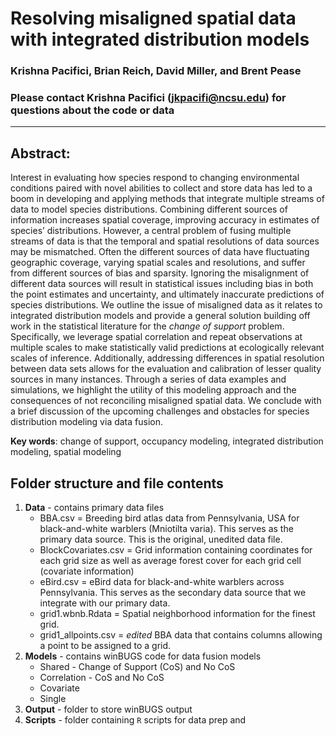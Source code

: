 # Resolving misaligned spatial data with integrated distribution models  

### Krishna Pacifici, Brian Reich, David Miller, and Brent Pease  

### Please contact Krishna Pacifici (jkpacifi@ncsu.edu) for questions about the code or data  

---  

## Abstract:  
Interest in evaluating how species respond to changing environmental conditions paired with novel abilities to collect and store data has led to a boom in developing and applying methods that integrate multiple streams of data to model species distributions. Combining different sources of information increases spatial coverage, improving accuracy in estimates of species’ distributions.  However, a central problem of fusing multiple streams of data is that the temporal and spatial resolutions of data sources may be mismatched.  Often the different sources of data have fluctuating geographic coverage, varying spatial scales and resolutions, and suffer from different sources of bias and sparsity.  Ignoring the misalignment of different data sources will result in statistical issues including bias in both the point estimates and uncertainty, and ultimately inaccurate predictions of species distributions.  We outline the issue of misaligned data as it relates to integrated distribution models and provide a general solution building off work in the statistical literature for the *change of support* problem.  Specifically, we leverage spatial correlation and repeat observations at multiple scales to make statistically valid predictions at ecologically relevant scales of inference.  Additionally, addressing differences in spatial resolution between data sets allows for the evaluation and calibration of lesser quality sources in many instances. Through a series of data examples and simulations, we highlight the utility of this modeling approach and the consequences of not reconciling misaligned spatial data. We conclude with a brief discussion of the upcoming challenges and obstacles for species distribution modeling via data fusion.  

**Key words**: change of support, occupancy modeling, integrated distribution modeling, spatial modeling

## Folder structure and file contents

1. **Data** - contains primary data files    
   * BBA.csv = Breeding bird atlas data from Pennsylvania, USA for black-and-white warblers (Mniotilta varia). This serves as the primary data source. This is the original, unedited data file.   
   * BlockCovariates.csv = Grid information containing coordinates for each grid size as well as average forest cover for each grid cell (covariate information)    
   * eBird.csv = eBird data for black-and-white warblers across Pennsylvania. This serves as the secondary data source that we integrate with our primary data.    
   * grid1.wbnb.Rdata = Spatial neighborhood information for the finest grid.    
   * grid1_allpoints.csv = *edited* BBA data that contains columns allowing a point to be assigned to a grid.    
2. **Models** - contains winBUGS code for data fusion models    
   * Shared - Change of Support (CoS) and No CoS    
   * Correlation - CoS and No CoS    
   * Covariate    
   * Single    
3. **Output** - folder to store winBUGS output    
4. **Scripts** - folder containing `R` scripts for data prep and 



